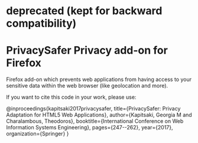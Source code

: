 # deprecated (kept for backward compatibility)
# PrivacySafer Privacy add-on for Firefox 

Firefox add-on which prevents web applications from having access to your sensitive data within the web browser (like geolocation and more).

If you want to cite this code in your work, please use:

@inproceedings{kapitsaki2017privacysafer,
  title={PrivacySafer: Privacy Adaptation for HTML5 Web Applications},
  author={Kapitsaki, Georgia M and Charalambous, Theodoros},
  booktitle={International Conference on Web Information Systems Engineering},
  pages={247--262},
  year={2017},
  organization={Springer}
}
